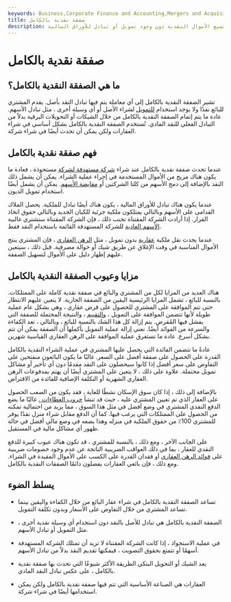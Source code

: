 ```yaml
---
keywords: Business,Corporate Finance and Accounting,Mergers and Acquisitions,M&amp;amp;A
title: صفقة نقدية بالكامل
description: الصفقة النقدية بالكامل هي شراء شركة أو أصل مقابل جميع الأموال النقدية دون وجود تمويل أو تبادل للأوراق المالية.
---
```


# صفقة نقدية بالكامل
## ما هي الصفقة النقدية بالكامل؟

تشير الصفقة النقدية بالكامل إلى أي معاملة يتم فيها تبادل النقد بأصل. يقدم المشتري للبائع نقدًا ولا يوجد استخدام [للتمويل](/financing) لشراء الأصل أو أي وسيلة أخرى ، مثل تبادل الأسهم. عادة ما يتم إتمام الصفقة النقدية بالكامل من خلال الشيكات أو التحويلات البرقية بدلاً من التبادل الفعلي للنقد المادي. تُستخدم الصفقة النقدية بالكامل بشكل أساسي في شراء العقارات ولكن يمكن أن تحدث أيضًا في شراء شركة.

## فهم صفقة نقدية بالكامل

عندما تحدث صفقة نقدية بالكامل عند شراء [شركة مستهدفة لشركة](/targetfirm) مستحوذة ، فعادة ما يكون هناك مزيج من الأموال المستخدمة في إجراء عملية الشراء. يمكن أن يشمل ذلك النقد بالإضافة إلى دمج الأسهم من كلتا الشركتين أو [مقايضة الأسهم](/stock-swap). يمكن أن يشمل أيضًا استخدام تمويل الديون.

عندما يكون هناك تبادل للأوراق المالية ، يكون هناك أيضًا تبادل للملكية. يحصل الملاك القدامى على الأسهم وبالتالي يمتلكون ملكية جزئية للكيان الجديد وبالتالي حقوق اتخاذ القرار. إذا أرادت الشركة المقتناة تجنب ذلك ، فإن الشركة المقتناة ستشتري غالبية [الأسهم العادية](/commonstock) للشركة المستهدفة القائمة باستخدام النقد فقط.

عندما يحدث نقل ملكية [عقارية](/realestate) بدون تمويل ، مثل [الرهن العقاري](/mortgage) ، فإن المشتري ينتج الأموال المناسبة في وقت الإغلاق عن طريق شيك أو حوالة مصرفية. قبل ذلك ، سيتعين عليهم إظهار دليل على الأموال لتسهيل الصفقة.

## مزايا وعيوب الصفقة النقدية بالكامل

هناك العديد من المزايا لكل من المشتري والبائع في صفقة نقدية كاملة على الممتلكات. بالنسبة للبائع ، تشمل المزايا الرئيسية اليقين من الصفقة الجارية. لا يتعين عليهم الانتظار حتى تتم الموافقة على المشتري للحصول على قرض عقاري ، وهي بشكل عام عملية طويلة لأنها تتضمن الموافقة على التمويل ، [والتقييم](/appraisal) ، والنتيجة المحتملة للصفقة التي يفشل فيها المُقرض. يتم إزالة كل هذا الشك بالنسبة للبائع ، وبالتالي ، تعد الكفاءة والسرعة من الفوائد أيضًا. تعني إزالة عملية التمويل بأكملها أن الصفقة يمكن أن تتم بشكل أسرع. عادة ما تستغرق عملية الموافقة على الرهن العقاري القياسية شهرين.

عادةً ما تتضمن الفائدة التي يحصل عليها المشتري في عملية الشراء النقدية بالكامل القدرة على الحصول على صفقة أفضل على السعر. غالبًا ما يكون البائعون منفتحين على التفاوض على سعر أفضل إذا كانوا سيحصلون على النقد مقدمًا دون أي تأخير أو مشاكل تمويل محتملة. علاوة على ذلك ، لا يتعين على المشتري أيضًا أن يهتم بمدفوعات الرهن العقاري الشهرية أو التكلفة الإضافية للفائدة من الاقتراض.

بالإضافة إلى ذلك ، إذا كان سوق الإسكان نشطًا للغاية ، فقد يكون من الصعب الحصول على العقار الذي تم تعيين المشتري عليه ، حيث قد تنشأ [حروب العطاءات .](/bidding-war) غالبًا ما يضع الدفع النقدي المشتري في وضع أفضل في مثل هذا السوق ، مما يزيد من احتمالية تمكنه من الحصول على الممتلكات التي يرغب فيها. كما أن الدفع مقابل شراء منزل نقدًا يوفر للمشتري 100٪ من حقوق الملكية في منزله وهذا يضعه في وضع مالي أفضل في حالة ظهور أي مشاكل مالية في المستقبل.

على الجانب الآخر ، ومع ذلك ، بالنسبة للمشتري ، قد تكون هناك عيوب كبيرة للدفع النقدي للعقار ، بما في ذلك العواقب الضريبية الناتجة عن عدم وجود خصومات ضريبية على [فوائد الرهن العقاري](/mortgageinterest) أو فقدان القدرة على الكسب على الأموال المقيدة في الشراء. ومع ذلك ، فإن بائعي العقارات يفضلون دائمًا الصفقات النقدية بالكامل.

## يسلط الضوء

- تساعد الصفقة النقدية بالكامل في شراء عقار البائع من خلال الكفاءة واليقين بينما تساعد المشتري من خلال التفاوض على الأسعار وبدون تكلفة التمويل.

- الصفقة النقدية بالكامل هي تبادل للأصل بالنقد دون استخدام أي وسيلة نقدية أخرى ، مثل التمويل أو تبادل الأسهم.

- في عملية الاستحواذ ، إذا كانت الشركة المقتناة لا تريد أن تمتلك الشركة المستهدفة أسهمًا أو تتمتع بحقوق التصويت ، فيمكنها تقديم النقد بدلاً من تبادل الأسهم.

- يعد الشيك أو التحويل البنكي الطريقة الأكثر شيوعًا التي تحدث بها صفقة نقدية بالكامل ، على عكس تبادل النقد المادي.

- العقارات هي الصناعة الأساسية التي تتم فيها صفقة نقدية بالكامل ولكن يمكن استخدامها أيضًا في شراء شركة.

